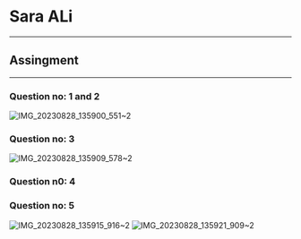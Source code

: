 # Sara ALi 
___________
## Assingment
________________
### Question no: 1 and 2
![IMG_20230828_135900_551~2](https://github.com/saraali13/PfFall23/assets/142868034/e5c857b8-ba27-4307-aaf4-2d903e69e527)
### Question no: 3
![IMG_20230828_135909_578~2](https://github.com/saraali13/PfFall23/assets/142868034/1cea413b-1b45-4a2b-95ef-73055f7a9ea0)
### Question n0: 4

### Question no: 5
![IMG_20230828_135915_916~2](https://github.com/saraali13/PfFall23/assets/142868034/e69cddf2-d3f1-42dc-b96f-565c2c51701f) 
![IMG_20230828_135921_909~2](https://github.com/saraali13/PfFall23/assets/142868034/cfbcc1bf-10c9-4ebc-b7e6-2c1c2c88bd33)
